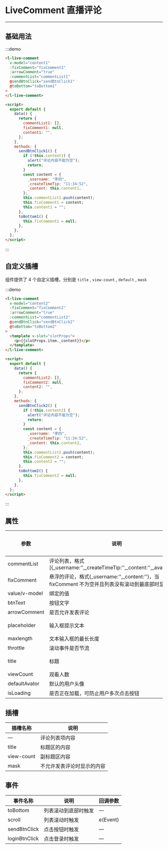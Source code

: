 <script>
export default {
  data() {
    return {
      commentList1: [],
      fixComment1: null,
      content1: "",
      commentList2: [],
      fixComment2: null,
      content2: ""
    };
  },
  methods: {
    sendBtnClick1() {
      if (!this.content1) {
        alert("评论内容不能为空");
        return;
      }
      const content = {
        _username: "李四",
        _createTimeTip: "11:34:52",
        _content: this.content1
      };
      this.commentList1.push(content);
      this.fixComment1 = content;
      this.content1 = "";
    },
    toBottom1() {
      this.fixComment1 = null;
    },
    sendBtnClick2() {
      if (!this.content2) {
        alert("评论内容不能为空");
        return;
      }
      const content = {
        _username: "李四",
        _createTimeTip: "11:34:52",
        _content: this.content2
      };
      this.commentList2.push(content);
      this.fixComment2 = content;
      this.content2 = "";
    },
    toBottom2() {
      this.fixComment2 = null;
    }
  }
};
</script>

# LiveComment 直播评论

---

## 基础用法

<div class='demo-block'>
    <l-live-comment
      v-model="content1"
      :fixComment="fixComment1"
      :arrowComment="true"
      :commentList="commentList1"
      @sendBtnClick="sendBtnClick1"
      @toBottom="toBottom1"
    >
    </l-live-comment>
</div>

:::demo

```html
<l-live-comment
  v-model="content1"
  :fixComment="fixComment1"
  :arrowComment="true"
  :commentList="commentList1"
  @sendBtnClick="sendBtnClick1"
  @toBottom="toBottom1"
>
</l-live-comment>

<script>
  export default {
    data() {
      return {
        commentList1: [],
        fixComment1: null,
        content1: "",
      };
    },
    methods: {
      sendBtnClick1() {
        if (!this.content1) {
          alert("评论内容不能为空");
          return;
        }
        const content = {
          _username: "李四",
          _createTimeTip: "11:34:52",
          _content: this.content1,
        };
        this.commentList1.push(content);
        this.fixComment1 = content;
        this.content1 = "";
      },
      toBottom1() {
        this.fixComment1 = null;
      },
    },
  };
</script>
```

:::

## 自定义插槽

组件提供了 4 个自定义插槽，分别是 `title` , `view-count` , `default` , `mask`

<div class='demo-block'>
    <l-live-comment
      v-model="content2"
      :fixComment="fixComment2"
      :arrowComment="true"
      :commentList="commentList2"
      @sendBtnClick="sendBtnClick2"
      @toBottom="toBottom2"
    >
      <template v-slot='slotProps'>
        <p>{{slotProps.item._content}}</p>
      </template>
    </l-live-comment>
</div>

:::demo

```html
<l-live-comment
  v-model="content2"
  :fixComment="fixComment2"
  :arrowComment="true"
  :commentList="commentList2"
  @sendBtnClick="sendBtnClick2"
  @toBottom="toBottom2"
>
  <template v-slot="slotProps">
    <p>{{slotProps.item._content}}</p>
  </template>
</l-live-comment>

<script>
  export default {
    data() {
      return {
        commentList2: [],
        fixComment2: null,
        content2: "",
      };
    },
    methods: {
      sendBtnClick2() {
        if (!this.content2) {
          alert("评论内容不能为空");
          return;
        }
        const content = {
          _username: "李四",
          _createTimeTip: "11:34:52",
          _content: this.content2,
        };
        this.commentList2.push(content);
        this.fixComment2 = content;
        this.content2 = "";
      },
      toBottom2() {
        this.fixComment2 = null;
      },
    },
  };
</script>
```

:::

## 属性

| 参数          | 说明                                                                                             | 类型    | 可选值 | 默认值   |
| ------------- | ------------------------------------------------------------------------------------------------ | ------- | ------ | -------- |
| commentList   | 评论列表，格式[{_username:'',_createTimeTip:'',_content:'',_avatorUrl:''}]                       | Array   | —      | []       |
| fixComment    | 悬浮的评论，格式{\_username:'',\_content:''}，当 fixComment 不为空并且列表没有滚动到最底部时显示 | Object  |        | null     |
| value/v-model | 绑定的值                                                                                         | String  | —      | —        |
| btnText       | 按钮文字                                                                                         | String  | —      | 发送     |
| arrowComment  | 是否允许发表评论                                                                                 | Boolean | —      | false    |
| placeholder   | 输入框提示文本                                                                                   | String  | —      | 请输入   |
| maxlength     | 文本输入框的最长长度                                                                             | Number  | —      | -1       |
| throttle      | 滚动事件是否节流                                                                                 | Boolean | —      | true     |
| title         | 标题                                                                                             | String  | —      | 直播评论 |
| viewCount     | 观看人数                                                                                         | Number  | —      | 0        |
| defaultAvator | 默认的用户头像                                                                                   | String  | —      | —        |
| isLoading     | 是否正在加载，可防止用户多次点击按钮                                                             | Boolean | —      | false    |

## 插槽

| 插槽名称   | 说明                       |
| ---------- | -------------------------- |
| —          | 评论列表项内容             |
| title      | 标题区的内容               |
| view-count | 副标题区内容               |
| mask       | 不允许发表评论时显示的内容 |

## 事件

| 事件名称      | 说明                 | 回调参数 |
| ------------- | -------------------- | -------- |
| toBottom      | 列表滚动到底部时触发 | —        |
| scroll        | 列表滚动时触发       | e(Event) |
| sendBtnClick  | 点击按钮时触发       | —        |
| loginBtnClick | 点击登录时触发       | —        |
